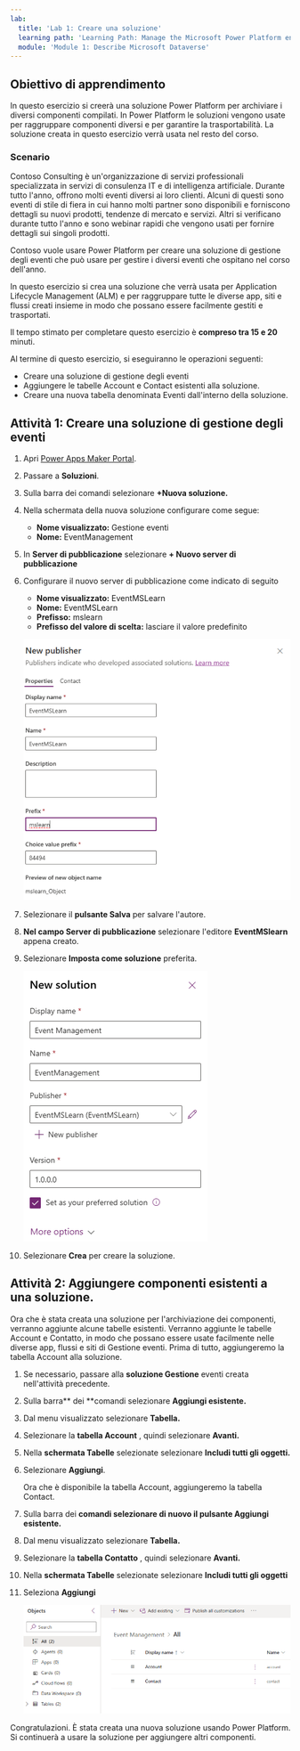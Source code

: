 ```yaml
---
lab:
  title: 'Lab 1: Creare una soluzione'
  learning path: 'Learning Path: Manage the Microsoft Power Platform environment'
  module: 'Module 1: Describe Microsoft Dataverse'
---
```


## Obiettivo di apprendimento

In questo esercizio si creerà una soluzione Power Platform per archiviare i diversi componenti compilati. In Power Platform le soluzioni vengono usate per raggruppare componenti diversi e per garantire la trasportabilità. La soluzione creata in questo esercizio verrà usata nel resto del corso.

### Scenario

Contoso Consulting è un'organizzazione di servizi professionali specializzata in servizi di consulenza IT e di intelligenza artificiale. Durante tutto l'anno, offrono molti eventi diversi ai loro clienti. Alcuni di questi sono eventi di stile di fiera in cui hanno molti partner sono disponibili e forniscono dettagli su nuovi prodotti, tendenze di mercato e servizi. Altri si verificano durante tutto l'anno e sono webinar rapidi che vengono usati per fornire dettagli sui singoli prodotti.

Contoso vuole usare Power Platform per creare una soluzione di gestione degli eventi che può usare per gestire i diversi eventi che ospitano nel corso dell'anno.

In questo esercizio si crea una soluzione che verrà usata per Application Lifecycle Management (ALM) e per raggruppare tutte le diverse app, siti e flussi creati insieme in modo che possano essere facilmente gestiti e trasportati.

Il tempo stimato per completare questo esercizio è **compreso tra 15 e 20** minuti.

Al termine di questo esercizio, si eseguiranno le operazioni seguenti:

- Creare una soluzione di gestione degli eventi
- Aggiungere le tabelle Account e Contact esistenti alla soluzione.
- Creare una nuova tabella denominata Eventi dall'interno della soluzione.

## Attività 1: Creare una soluzione di gestione degli eventi

1.  Apri [Power Apps Maker Portal](https://make.powerapps.com).
1.  Passare a **Soluzioni**.
1.  Sulla barra dei comandi selezionare **+Nuova soluzione.**
1.  Nella schermata della nuova soluzione configurare come segue:
    - **Nome visualizzato:** Gestione eventi
    - **Nome:** EventManagement
1.  In **Server di pubblicazione** selezionare **+ Nuovo server di pubblicazione**
1.  Configurare il nuovo server di pubblicazione come indicato di seguito
    - **Nome visualizzato:** EventMSLearn
    - **Nome:** EventMSLearn
    - **Prefisso:** mslearn
    - **Prefisso del valore di scelta:** lasciare il valore predefinito

    ![Screenshot della schermata Crea nuovo server di pubblicazione.](media/61fa62c324d424f7c73c8291a0724130.png)

1.  Selezionare il **pulsante Salva** per salvare l'autore.
1.  **Nel campo Server di pubblicazione** selezionare l'editore **EventMSlearn** appena creato.
1.  Selezionare **Imposta come soluzione** preferita.

    ![Screenshot della soluzione completata](media/f968526926661bfa401f10742e6f376f.png)

1.  Selezionare **Crea** per creare la soluzione.

## Attività 2: Aggiungere componenti esistenti a una soluzione.

Ora che è stata creata una soluzione per l'archiviazione dei componenti, verranno aggiunte alcune tabelle esistenti. Verranno aggiunte le tabelle Account e Contatto, in modo che possano essere usate facilmente nelle diverse app, flussi e siti di Gestione eventi. Prima di tutto, aggiungeremo la tabella Account alla soluzione.

1.  Se necessario, passare alla **soluzione Gestione** eventi creata nell'attività precedente.
1.  Sulla barra** dei **comandi selezionare **Aggiungi esistente.**
1.  Dal menu visualizzato selezionare **Tabella.**
1.  Selezionare la **tabella Account** , quindi selezionare **Avanti.**
1.  Nella **schermata Tabelle** selezionate selezionare **Includi tutti gli oggetti.**
1.  Selezionare **Aggiungi**.

    Ora che è disponibile la tabella Account, aggiungeremo la tabella Contact.

1.  Sulla barra dei **comandi selezionare di nuovo il **pulsante Aggiungi esistente**.**
1.  Dal menu visualizzato selezionare **Tabella.**
1.  Selezionare la **tabella Contatto** , quindi selezionare **Avanti.**
1.  Nella **schermata Tabelle** selezionate selezionare **Includi tutti gli oggetti**
1.  Seleziona **Aggiungi**

    ![Screenshot che mostra le tabelle Account e Contact nella soluzione.](media/a53817e242fca7371765583d9e565c36.png)

Congratulazioni. È stata creata una nuova soluzione usando Power Platform. Si continuerà a usare la soluzione per aggiungere altri componenti.
